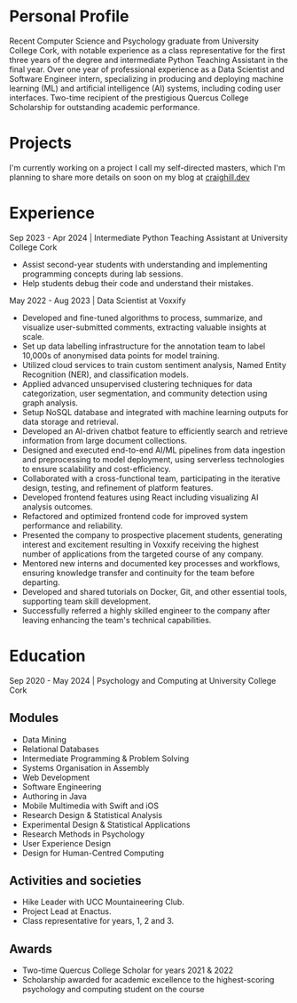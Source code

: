 # Personal Profile
Recent Computer Science and Psychology graduate from University College Cork, with notable experience as a class representative for the first three years of the degree and intermediate Python Teaching Assistant in the final year. Over one year of professional experience as a Data Scientist and Software Engineer intern, specializing in producing and deploying machine learning (ML) and artificial intelligence (AI) systems, including coding user interfaces. Two-time recipient of the prestigious Quercus College Scholarship for outstanding academic performance.
# Projects
I'm currently working on a project I call my self-directed masters, which I'm planning to share more details on soon on my blog at [craighill.dev](here)
# Experience
Sep 2023 - Apr 2024 | Intermediate Python Teaching Assistant at University College Cork
   - Assist second-year students with understanding and implementing programming concepts during lab sessions.
   - Help students debug their code and understand their mistakes.
 
May 2022 - Aug 2023 | Data Scientist at Voxxify
- Developed and fine-tuned algorithms to process, summarize, and visualize user-submitted comments, extracting valuable insights at scale.
- Set up data labelling infrastructure for the annotation team to label 10,000s of anonymised data points for model training.
- Utilized cloud services to train custom sentiment analysis, Named Entity Recognition (NER), and classification models.
- Applied advanced unsupervised clustering techniques for data categorization, user segmentation, and community detection using graph analysis.
- Setup NoSQL database and integrated with machine learning outputs for data storage and retrieval.
- Developed an AI-driven chatbot feature to efficiently search and retrieve information from large document collections.
- Designed and executed end-to-end AI/ML pipelines from data ingestion and preprocessing to model deployment, using serverless technologies to ensure scalability and cost-efficiency.
- Collaborated with a cross-functional team, participating in the iterative design, testing, and refinement of platform features.
- Developed frontend features using React including visualizing AI analysis outcomes.
- Refactored and optimized frontend code for improved system performance and reliability.
- Presented the company to prospective placement students, generating interest and excitement resulting in Voxxify receiving the highest number of applications from the targeted course of any company.
- Mentored new interns and documented key processes and workflows, ensuring knowledge transfer and continuity for the team before departing.
- Developed and shared tutorials on Docker, Git, and other essential tools, supporting team skill development.
- Successfully referred a highly skilled engineer to the company after leaving enhancing the team's technical capabilities.
# Education
Sep 2020 - May 2024 | Psychology and Computing at University College Cork
## Modules
- Data Mining
- Relational Databases
- Intermediate Programming & Problem Solving
- Systems Organisation in Assembly
- Web Development
- Software Engineering
- Authoring in Java
- Mobile Multimedia with Swift and iOS
- Research Design & Statistical Analysis
- Experimental Design & Statistical Applications
- Research Methods in Psychology
- User Experience Design
- Design for Human-Centred Computing
## Activities and societies
- Hike Leader with UCC Mountaineering Club. 
- Project Lead at Enactus.
- Class representative for years, 1, 2 and 3.
## Awards
- Two-time Quercus College Scholar for years 2021 & 2022
- Scholarship awarded for academic excellence to the highest-scoring psychology and computing student on the course
